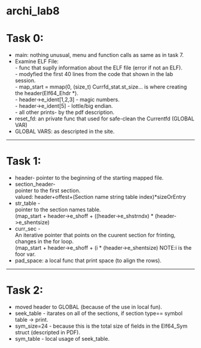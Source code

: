 # archi_lab8

# Task 0: <br />
* main: nothing unusual, menu and function calls as same as in task 7.<br />
* Examine ELF File: </br>- func that suplly information about the ELF file (error if not an ELF).<br />
                    - modyfied the first 40 lines from the code that shown in the lab session.</br>
                   </emsp> - map_start = mmap(0, (size_t) Currfd_stat.st_size... is where creating the header(Elf64_Ehdr *).</br>
                    - header->e_ident[1,2,3] - magic numbers.</br>
                    - header->e_ident[5] - lottle/big endian. </br>
                    - all other prints- by the pdf description.</br>
* reset_fd: an private func that used for safe-clean the Currentfd (GLOBAL VAR)</br>
* GLOBAL VARS: as descripted in the site.</br>
                    
--------------------------------------------------------------------------
# Task 1: <br />
* header-         pointer to the beginning of the starting mapped file.</br>
* section_header-</br>
pointer to the first section.</br>
valued: header+offest+(Section name string table index)*sizeOrEntry </br>
* str_table -</br>
pointer to the section names table.</br>
(map_start + header->e_shoff + ((header->e_shstrndx) * (header->e_shentsize)</br>
* curr_sec -</br>
An iterative pointer that points on the cuurent section for frinting, changes in the for loop.</br>
(map_start + header->e_shoff + (i * (header->e_shentsize)   NOTE:i is the foor var.</br>
* pad_space: a local func that print space (to align the rows).</br>

--------------------------------------------------------------------------
# Task 2: <br />
* moved header to GLOBAL (because of the use in local fun).</br>
* seek_table - itarates on all of the sections, if section type== symbol table -> print.</br>
* sym_size=24 - because this is the total size of fields in the Elf64_Sym struct (descripted in PDF).</br>
* sym_table - local usage of seek_table.
